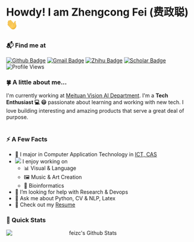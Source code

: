 <h1> Howdy! I am Zhengcong Fei (费政聪)</a>  <img src="https://raw.githubusercontent.com/ABSphreak/ABSphreak/master/gifs/Hi.gif" height="30px"></h1>
</h1>

### 📬 Find me at 
[![Github Badge](http://img.shields.io/badge/-Github-black?style=flat-square&logo=github&link=https://github.com/feizc/)](https://github.com/feizc/) 
[![Gmail Badge](https://img.shields.io/badge/-Gmail-d14836?style=flat-square&logo=Gmail&logoColor=white&link=mailto:feizhengcong@gmail.com)](mailto:feizhengcong@gmail.com)
[![Zhihu Badge](https://img.shields.io/badge/-@feizhengcong-1ca0f1?style=flat-square&labelColor=1ca0f1&logo=Zhihu&logoColor=white&link=https://zhihu.com/people/mai-zi-31-63/)](https://zhihu.com/people/mai-zi-31-63/) 
[![Scholar Badge](https://img.shields.io/badge/-Scholar-2EC866?style=flat-square&logo=Scholar&logoColor=white&link=https://scholar.google.com/citations?user=_43YnBcAAAAJ&hl=zh-CN)](https://scholar.google.com/citations?user=_43YnBcAAAAJ&hl=zh-CN)
![Profile Views](https://komarev.com/ghpvc/?username=feizc) 

### 🍀 A little about me...  
I'm currently working at [Meituan Vision AI Department](https://about.meituan.com/en). I'm a **Tech Enthusiast 💻 😃** passionate about learning and working with new tech. I love building interesting and amazing products that serve a great deal of purpose. <br/><br/>

### ⚡️ A Few Facts
- 🔭  I major in Computer Application Technology in [ICT, CAS](http://www.ict.cas.cn/jssgk/jssjj/)  
- <img src="https://media.giphy.com/media/WUlplcMpOCEmTGBtBW/giphy.gif" width="30">  I enjoy working on
  - 📊 Visual & Language 
  - 🖼 Music & Art Creation 
  - 🤖 Bioinformatics
- 🤔 I’m looking for help with Research & Devops
- 💬 Ask me about Python, CV & NLP, Latex 
- 📙 Check out my [Resume](https://feizc.github.io/resume/CV.pdf)


### 🚀 Quick Stats
<p align="center">
<img width="450" align="left" src="https://github-readme-stats-defcon27.vercel.app/api?username=feizc&show_icons=true&line_height=21&theme=react" alt="feizc's Github Stats" />
</p>





<!--
**feizc/feizc** is a ✨ _special_ ✨ repository because its `README.md` (this file) appears on your GitHub profile.

Here are some ideas to get you started:

- 🔭 I’m currently working on ...
- 🌱 I’m currently learning ...
- 👯 I’m looking to collaborate on ...
- 🤔 I’m looking for help with ...
- 💬 Ask me about ...
- 📫 How to reach me: ...
- 😄 Pronouns: ...
- ⚡ Fun fact: ...
-->
